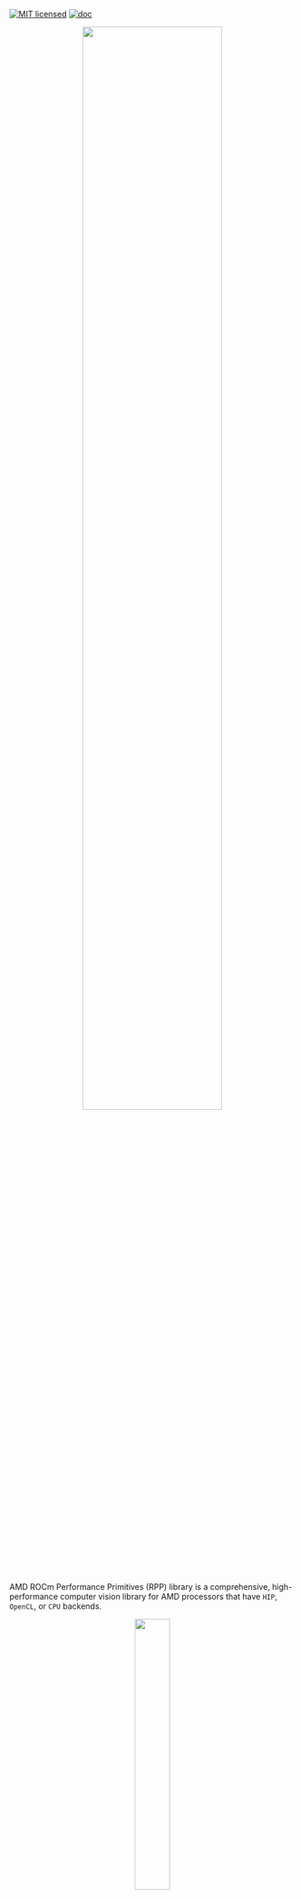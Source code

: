 [![MIT licensed](https://img.shields.io/badge/license-MIT-blue.svg)](https://opensource.org/licenses/MIT)
[![doc](https://img.shields.io/badge/doc-readthedocs-blueviolet)](https://gpuopen-professionalcompute-libraries.github.io/rpp/)

<p align="center"><img width="70%" src="https://github.com/ROCm/rpp/raw/master/docs/data/AMD_RPP_logo.png" /></p>

AMD ROCm Performance Primitives (RPP) library is a comprehensive, high-performance computer
vision library for AMD processors that have `HIP`, `OpenCL`, or `CPU` backends.

<p align="center"><img width="35%" src="https://github.com/ROCm/rpp/raw/master/docs/data/rpp_structure_4.png" /></p>

#### Latest release
[![GitHub tag (latest SemVer)](https://img.shields.io/github/v/tag/GPUOpen-ProfessionalCompute-Libraries/rpp?style=for-the-badge)](https://github.com/ROCm/rpp/releases)

## Supported functionalities and variants

<p align="center"><img width="90%" src="https://github.com/ROCm/rpp/raw/master/docs/data/supported_functionalities.png" /></p>

<p align="center"><img width="90%" src="https://github.com/ROCm/rpp/raw/master/docs/data/supported_functionalities_samples.jpg" /></p>

### Supported 3D Functionalities Samples

Input<br>(nifti1 .nii medical image) | fused_multiply_add_scalar<br>(brightened 3D image)
:-------------------------:|:-------------------------:
![](docs/data/niftiInput.gif)  |  ![](docs/data/niftiOutputBrightened.gif)

## Prerequisites

* Linux
  * Ubuntu - `20.04` / `22.04`
  * RedHat - `8` / `9`
  * SLES - `15-SP5`

* [ROCm-supported hardware](https://rocm.docs.amd.com/projects/install-on-linux/en/latest/reference/system-requirements.html)
> [!IMPORTANT] 
> `gfx908` or higher GPU required

* Install ROCm `6.1.0` or later with [amdgpu-install](https://rocm.docs.amd.com/projects/install-on-linux/en/latest/how-to/amdgpu-install.html): Required usecase - rocm
> [!IMPORTANT]
> `sudo amdgpu-install --usecase=rocm`

* CMake Version `3.5` and above
  ```shell
  sudo apt install cmake
  ```

* Clang Version `5.0.1` and above
  ```shell
  sudo apt install clang
  ```

* [Half-precision floating-point](https://half.sourceforge.net) library - Version `1.12.0` or higher
  ```shell
  sudo apt install half
  ```

> [!IMPORTANT] 
> * Compiler features required
>   * C++17
>   * OpenMP
>   * Threads

>[!NOTE]
> * All package installs are shown with the `apt` package manager. Use the appropriate package manager for your operating system.

## Installation instructions

The installation process uses the following steps:

* [ROCm-supported hardware](https://rocm.docs.amd.com/projects/install-on-linux/en/latest/reference/system-requirements.html) install verification

* Install ROCm `6.1.0` or later with [amdgpu-install](https://rocm.docs.amd.com/projects/install-on-linux/en/latest/how-to/amdgpu-install.html) with `--usecase=rocm`

* Use **either** [package install](#package-install) **or** [source install](#source-install) as described below.

### Package install

Install RPP runtime, development, and test packages.
* Runtime package - `rpp` only provides the rpp library `librpp.so`
* Development package - `rpp-dev`/`rpp-devel` provides the library, header files, and samples
* Test package - `rpp-test` provides CTest to verify installation

> [!NOTE]
> Package install will auto install all dependencies.

#### Ubuntu

```shell
sudo apt install rpp rpp-dev rpp-test
```

#### RHEL

```shell
sudo yum install rpp rpp-devel rpp-test
```

#### SLES

```shell
sudo zypper install rpp rpp-devel rpp-test
```

### Source build and install

* Clone RPP git repository

  ```shell
  git clone https://github.com/ROCm/rpp.git
  ```

> [!NOTE]
> RPP has support for two GPU backends: **OPENCL** and **HIP**:

#### HIP Backend

  ```shell
  mkdir build-hip
  cd build-hip
  cmake ../rpp
  make -j8
  sudo make install
  ```

  + Run tests - [test option instructions](https://github.com/ROCm/MIVisionX/wiki/CTest)

  ```shell
  make test
  ```

>[!NOTE]
> `make test` requires [test suite prerequisites](utilities/test_suite/README.md) installed

#### OCL Backend

  ```shell
  mkdir build-ocl
  cd build-ocl
  cmake -DBACKEND=OCL ../rpp
  make -j8
  sudo make install
  ```

## Verify installation

The installer will copy

* Libraries into `/opt/rocm/lib`
* Header files into `/opt/rocm/include/rpp`
* Samples folder into `/opt/rocm/share/rpp`
* Documents folder into `/opt/rocm/share/doc/rpp`

>[!NOTE]
> [Test suite prerequisites](utilities/test_suite/README.md) install is required to run tests

### Verify with rpp-test package

Test package will install CTest module to test rpp. Follow below steps to test package install

```shell
mkdir rpp-test && cd rpp-test
cmake /opt/rocm/share/rpp/test/
ctest -VV
```

## Test Functionalities

To test latest Image/Voxel/Audio/Miscellaneous functionalities of RPP using a python script please view [AMD ROCm Performance Primitives (RPP) Test Suite](utilities/test_suite/README.md)

## MIVisionX support - OpenVX extension

[MIVisionX](https://github.com/ROCm/MIVisionX) RPP extension
[vx_rpp](https://github.com/ROCm/MIVisionX/tree/master/amd_openvx_extensions/amd_rpp#amd-rpp-extension) supports RPP functionality through the OpenVX Framework.

## Technical support

For RPP questions and feedback, you can contact us at `mivisionx.support@amd.com`.

To submit feature requests and bug reports, use our
[GitHub issues](https://github.com/ROCm/rpp/issues) page.

## Documentation

You can build our documentation locally using the following code:

* Sphinx

  ```bash
  cd docs
  pip3 install -r .sphinx/requirements.txt
  python3 -m sphinx -T -E -b html -d _build/doctrees -D language=en . _build/html
  ```

* Doxygen

  ```bash
  doxygen .Doxyfile
  ```

## Release notes

All notable changes for each release are added to our [changelog](CHANGELOG.md).

## Tested configurations

* Linux distribution
  * Ubuntu - `20.04` / `22.04`
  * RedHat - `8` / `9`
  * SLES - `15-SP5`
* ROCm: rocm-core - `6.2.0.60200-66`
* CMake - Version `3.16.3`+
* Clang - Version `5.0.1`+
* half - IEEE 754-based half-precision floating-point library - Version `1.12.0` / package V`1.12.0.60200`
* OpenCV - [4.6.0](https://github.com/opencv/opencv/releases/tag/4.6.0)
